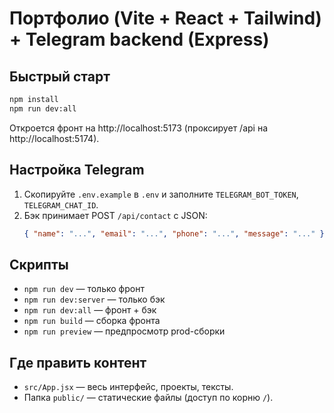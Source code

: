 # Портфолио (Vite + React + Tailwind) + Telegram backend (Express)

## Быстрый старт
```bash
npm install
npm run dev:all
```
Откроется фронт на http://localhost:5173 (проксирует /api на http://localhost:5174).

## Настройка Telegram
1. Скопируйте `.env.example` в `.env` и заполните `TELEGRAM_BOT_TOKEN`, `TELEGRAM_CHAT_ID`.
2. Бэк принимает POST `/api/contact` c JSON:
   ```json
   { "name": "...", "email": "...", "phone": "...", "message": "..." }
   ```

## Скрипты
- `npm run dev` — только фронт
- `npm run dev:server` — только бэк
- `npm run dev:all` — фронт + бэк
- `npm run build` — сборка фронта
- `npm run preview` — предпросмотр prod-сборки

## Где править контент
- `src/App.jsx` — весь интерфейс, проекты, тексты.
- Папка `public/` — статические файлы (доступ по корню `/`).
